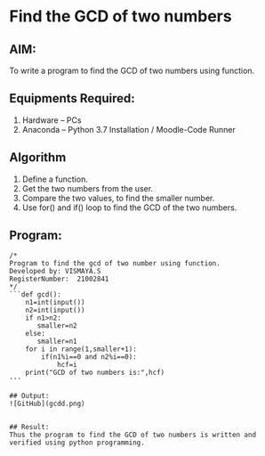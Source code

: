# Find the GCD of two numbers

## AIM:
To write a program to find the GCD of two numbers using function.

## Equipments Required:
1. Hardware – PCs
2. Anaconda – Python 3.7 Installation / Moodle-Code Runner

## Algorithm
1. Define a function.
2. Get the two numbers from the user.
3. Compare the two values, to find the smaller number.
4. Use for() and if() loop to find the GCD of the two numbers.

## Program:
```
/*
Program to find the gcd of two number using function.
Developed by: VISMAYA.S
RegisterNumber:  21002841
*/
```def gcd():
    n1=int(input())
    n2=int(input())
    if n1>n2:
       smaller=n2
    else:
       smaller=n1
    for i in range(1,smaller+1):
        if(n1%i==0 and n2%i==0):
            hcf=i
    print("GCD of two numbers is:",hcf)
'''

## Output:
![GitHub](gcdd.png)


## Result:
Thus the program to find the GCD of two numbers is written and verified using python programming.
